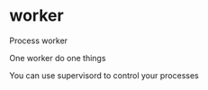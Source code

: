# worker
Process worker

One worker do one things

You can use supervisord to control your processes